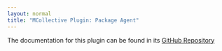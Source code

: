 ```yaml
---
layout: normal
title: "MCollective Plugin: Package Agent"
---
```


The documentation for this plugin can be found in its [GitHub Repository](https://github.com/puppetlabs/mcollective-package-agent#readme)

